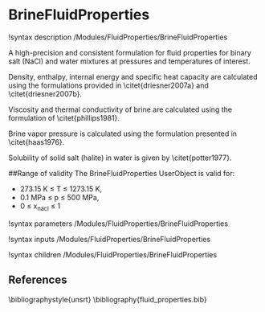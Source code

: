 # BrineFluidProperties
!syntax description /Modules/FluidProperties/BrineFluidProperties


A high-precision and consistent formulation for fluid properties for binary salt (NaCl) and water
mixtures at pressures and temperatures of interest.

Density, enthalpy, internal energy and specific heat capacity are
calculated using the formulations provided in \citet{driesner2007a} and \citet{driesner2007b}.

Viscosity and thermal conductivity of brine are calculated using the formulation of \citet{phillips1981}.

Brine vapor pressure is calculated using the formulation presented in \citet{haas1976}.

Solubility of solid salt (halite) in water is given by \citet{potter1977}.

##Range of validity
The BrineFluidProperties UserObject is valid for:

- 273.15 K $\le$ T $\le$ 1273.15 K,
- 0.1 MPa $\le$ p $\le$ 500 MPa,
- 0 $\le$ x$_{\mathrm{nacl}}$ $\le$ 1

!syntax parameters /Modules/FluidProperties/BrineFluidProperties

!syntax inputs /Modules/FluidProperties/BrineFluidProperties

!syntax children /Modules/FluidProperties/BrineFluidProperties

## References
\bibliographystyle{unsrt}
\bibliography{fluid_properties.bib}

